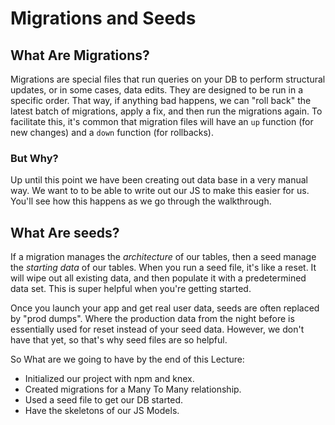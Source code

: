 # Migrations and Seeds

## What Are Migrations?
Migrations are special files that run queries on your DB to perform structural updates, or in some cases, data edits. They are designed to be run in a specific order. That way, if anything bad happens, we can "roll back" the latest batch of migrations, apply a fix, and then run the migrations again. To facilitate this, it's common that migration files will have an `up` function (for new changes) and a `down` function (for rollbacks).

### But Why?

Up until this point we have been creating out data base in a very manual way. We want to to be able to write out our JS to make this easier for us. You'll see how this happens as we go through the walkthrough. 

## What Are seeds?
If a migration manages the *architecture* of our tables, then a seed manage the *starting data* of our tables. When you run a seed file, it's like a reset. It will wipe out all existing data, and then populate it with a predetermined data set. This is super helpful when you're getting started.

Once you launch your app and get real user data, seeds are often replaced by "prod dumps". Where the production data from the night before is essentially used for reset instead of your seed data. However, we don't have that yet, so that's why seed files are so helpful.

So What are we going to have by the end of this Lecture:

* Initialized our project with npm and knex.
* Created migrations for a Many To Many relationship.
* Used a seed file to get our DB started.
* Have the skeletons of our JS Models.